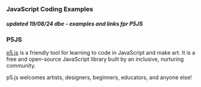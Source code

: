 ### JavaScript Coding Examples
##### updated 19/08/24 dbe - examples and links fpr P5JS

### P5JS   
[p5.js](https://p5js.org/examples/) is a friendly tool for learning to code in JavaScript and make art. 
It is a free and open-source JavaScript library built by an inclusive, nurturing community. 

p5.js welcomes artists, designers, beginners, educators, and anyone else!


